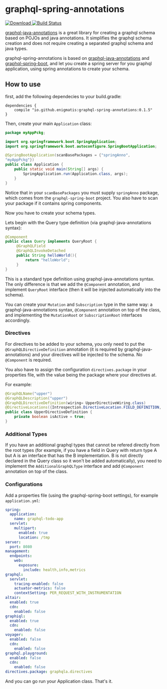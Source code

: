 # graphql-spring-annotations
[ ![Download](https://api.bintray.com/packages/yarinvak/graphql-spring-annotations/graphql-spring-annotations/images/download.svg) ](https://bintray.com/yarinvak/graphql-spring-annotations/graphql-spring-annotations/_latestVersion)
[![Build Status](https://travis-ci.com/yarinvak/graphql-spring-annotations.svg?branch=master)](https://travis-ci.com/yarinvak/graphql-spring-annotations)

[graphql-java-annotations](https://github.com/Enigmatis/graphql-java-annotations) is a great library for creating a graphql schema based on POJOs and java annotations.
It simplifies the graphql schema creation and does not require creating a separated graphql schema and java types.

graphql-spring-annotations is based on [graphql-java-annotations](https://github.com/Enigmatis/graphql-java-annotations) and [graphql-spring-boot](https://github.com/graphql-java-kickstart/graphql-spring-boot), and let
you create a spring server for you graphql application, using spring annotations to create your schema.

## How to use

first, add the following dependecies to your build.gradle:

```$xslt
dependencies {
    compile "io.github.enigmatis:graphql-spring-annotations:0.1.5"
}
``` 

Then, create your main ``Application`` class:

```java
package myAppPckg;

import org.springframework.boot.SpringApplication;
import org.springframework.boot.autoconfigure.SpringBootApplication;

@SpringBootApplication(scanBasePackages = {"springAnno",
"myAppPckg"})
public class Application {
    public static void main(String[] args) {
        SpringApplication.run(Application.class, args);
    }
}
```

Notice that in your ``scanBasePackages`` you must supply `springAnno` package, which comes from the ``graphql-spring-boot`` project.
You also have to scan your package if it contains spring components.

Now you have to create your schema types.

Lets begin with the Query type definition (via graphql-java-annotations syntax):

```java
@Component
public class Query implements QueryRoot {
     @GraphQLField
     @GraphQLInvokeDetached
     public String helloWorld(){
         return "helloWorld";
     }   
}
```

This is a standard type definition using graphql-java-annotations syntax. The only difference is that we add the `@Component` annotation,
and implement `QueryRoot` interface (then it will be injected automatically into the schema).

You can create your `Mutation` and `Subscription` type in the same way: a graphql-java-annotations syntax, `@Component` annotation on top of the class, and implementing the `MutationRoot` or `SubscriptionRoot` interfaces accordingly.

### Directives

For directives to be added to your schema, you only need to put the `@GraphQLDirectiveDefinition` annotation (it is required by graphql-java-annotations) and your directives will be injected to the schema. No `@Component` is required.

You also have to assign the configuration `directives.package` in your properties file, with the value being the package where your directives at.

For example:

```java
@GraphQLName("upper")
@GraphQLDescription("upper")
@GraphQLDirectiveDefinition(wiring= UpperDirectiveWiring.class)
@DirectiveLocations({Introspection.DirectiveLocation.FIELD_DEFINITION, Introspection.DirectiveLocation.ARGUMENT_DEFINITION})
public class UpperDirectiveDefinition {
    private boolean isActive = true;
}
```

### Additional Types

If you have an additional graphql types that cannot be refered directly from the root types (for example, if you have a field in Query with return type A but A is an interface that has the B implementation. B is not directly declared in the Query class so it won't be added automatically),
you need to implement the `AdditionalGraphQLType` interface and add `@Component` annotation on top of the class.

### Configurations

Add a properties file (using the graphql-spring-boot settings), for example `application.yml`:

```yaml
spring:
  application:
    name: graphql-todo-app
  servlet:
    multipart:
      enabled: true
      location: /tmp
server:
  port: 8080
management:
  endpoints:
    web:
      exposure:
        include: health,info,metrics
graphql:
  servlet:
    tracing-enabled: false
    actuator-metrics: false
    contextSetting: PER_REQUEST_WITH_INSTRUMENTATION
altair:
  enabled: true
  cdn:
    enabled: false
graphiql:
  enabled: true
  cdn:
    enabled: false
voyager:
  enabled: false
  cdn:
    enabled: false
graphql.playground:
  enabled: false
  cdn:
    enabled: false    
directives.package: graphqla.directives
```

And you can go run your Application class.
That's it.
